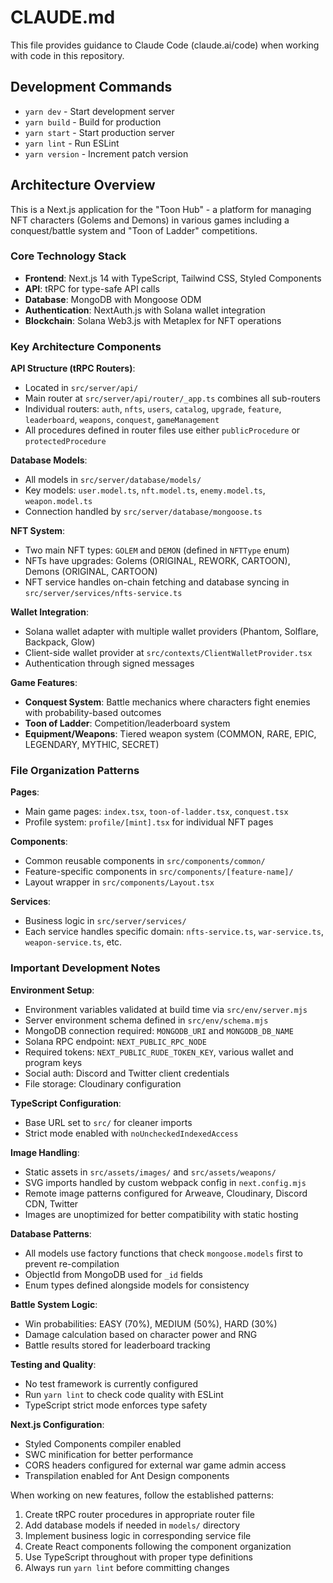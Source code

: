 # CLAUDE.md

This file provides guidance to Claude Code (claude.ai/code) when working with code in this repository.

## Development Commands

- `yarn dev` - Start development server
- `yarn build` - Build for production  
- `yarn start` - Start production server
- `yarn lint` - Run ESLint
- `yarn version` - Increment patch version

## Architecture Overview

This is a Next.js application for the "Toon Hub" - a platform for managing NFT characters (Golems and Demons) in various games including a conquest/battle system and "Toon of Ladder" competitions.

### Core Technology Stack
- **Frontend**: Next.js 14 with TypeScript, Tailwind CSS, Styled Components
- **API**: tRPC for type-safe API calls
- **Database**: MongoDB with Mongoose ODM
- **Authentication**: NextAuth.js with Solana wallet integration
- **Blockchain**: Solana Web3.js with Metaplex for NFT operations

### Key Architecture Components

**API Structure (tRPC Routers)**:
- Located in `src/server/api/`
- Main router at `src/server/api/router/_app.ts` combines all sub-routers
- Individual routers: `auth`, `nfts`, `users`, `catalog`, `upgrade`, `feature`, `leaderboard`, `weapons`, `conquest`, `gameManagement`
- All procedures defined in router files use either `publicProcedure` or `protectedProcedure`

**Database Models**:
- All models in `src/server/database/models/`
- Key models: `user.model.ts`, `nft.model.ts`, `enemy.model.ts`, `weapon.model.ts`
- Connection handled by `src/server/database/mongoose.ts`

**NFT System**:
- Two main NFT types: `GOLEM` and `DEMON` (defined in `NFTType` enum)
- NFTs have upgrades: Golems (ORIGINAL, REWORK, CARTOON), Demons (ORIGINAL, CARTOON)
- NFT service handles on-chain fetching and database syncing in `src/server/services/nfts-service.ts`

**Wallet Integration**:
- Solana wallet adapter with multiple wallet providers (Phantom, Solflare, Backpack, Glow)
- Client-side wallet provider at `src/contexts/ClientWalletProvider.tsx`
- Authentication through signed messages

**Game Features**:
- **Conquest System**: Battle mechanics where characters fight enemies with probability-based outcomes
- **Toon of Ladder**: Competition/leaderboard system
- **Equipment/Weapons**: Tiered weapon system (COMMON, RARE, EPIC, LEGENDARY, MYTHIC, SECRET)

### File Organization Patterns

**Pages**: 
- Main game pages: `index.tsx`, `toon-of-ladder.tsx`, `conquest.tsx`
- Profile system: `profile/[mint].tsx` for individual NFT pages

**Components**:
- Common reusable components in `src/components/common/`
- Feature-specific components in `src/components/[feature-name]/`
- Layout wrapper in `src/components/Layout.tsx`

**Services**:
- Business logic in `src/server/services/`
- Each service handles specific domain: `nfts-service.ts`, `war-service.ts`, `weapon-service.ts`, etc.

### Important Development Notes

**Environment Setup**:
- Environment variables validated at build time via `src/env/server.mjs`
- Server environment schema defined in `src/env/schema.mjs`
- MongoDB connection required: `MONGODB_URI` and `MONGODB_DB_NAME`
- Solana RPC endpoint: `NEXT_PUBLIC_RPC_NODE`
- Required tokens: `NEXT_PUBLIC_RUDE_TOKEN_KEY`, various wallet and program keys
- Social auth: Discord and Twitter client credentials
- File storage: Cloudinary configuration

**TypeScript Configuration**:
- Base URL set to `src/` for cleaner imports
- Strict mode enabled with `noUncheckedIndexedAccess`

**Image Handling**:
- Static assets in `src/assets/images/` and `src/assets/weapons/`
- SVG imports handled by custom webpack config in `next.config.mjs`
- Remote image patterns configured for Arweave, Cloudinary, Discord CDN, Twitter
- Images are unoptimized for better compatibility with static hosting

**Database Patterns**:
- All models use factory functions that check `mongoose.models` first to prevent re-compilation
- ObjectId from MongoDB used for `_id` fields
- Enum types defined alongside models for consistency

**Battle System Logic**:
- Win probabilities: EASY (70%), MEDIUM (50%), HARD (30%)
- Damage calculation based on character power and RNG
- Battle results stored for leaderboard tracking

**Testing and Quality**:
- No test framework is currently configured
- Run `yarn lint` to check code quality with ESLint
- TypeScript strict mode enforces type safety

**Next.js Configuration**:
- Styled Components compiler enabled
- SWC minification for better performance
- CORS headers configured for external war game admin access
- Transpilation enabled for Ant Design components

When working on new features, follow the established patterns:
1. Create tRPC router procedures in appropriate router file
2. Add database models if needed in `models/` directory  
3. Implement business logic in corresponding service file
4. Create React components following the component organization
5. Use TypeScript throughout with proper type definitions
6. Always run `yarn lint` before committing changes